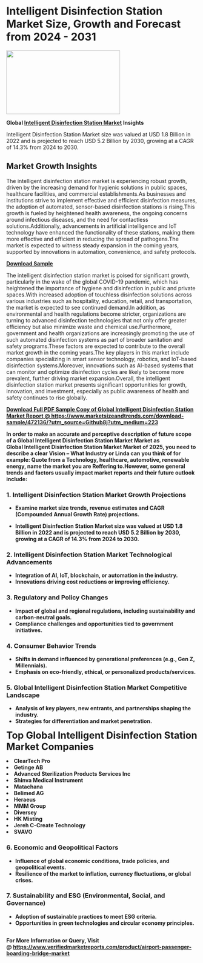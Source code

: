 <H1>Intelligent Disinfection Station Market Size, Growth and Forecast from 2024 - 2031</H1><img class="aligncenter size-medium wp-image-584254" src="https://thirdeyenews.in/wp-content/uploads/2024/09/Global-Market-Research-300x168.jpeg" alt="" width="300" height="168" /><p><strong>Global&nbsp;<a href="https://www.marketsizeandtrends.com/download-sample/472136/?utm_source=Github8j?utm_medium=223">Intelligent Disinfection Station Market</a> Insights</strong></p><p>Intelligent Disinfection Station Market size was valued at USD 1.8 Billion in 2022 and is projected to reach USD 5.2 Billion by 2030, growing at a CAGR of 14.3% from 2024 to 2030.</p><p><h2>Market Growth Insights</h2> <p>The intelligent disinfection station market is experiencing robust growth, driven by the increasing demand for hygienic solutions in public spaces, healthcare facilities, and commercial establishments.As businesses and institutions strive to implement effective and efficient disinfection measures, the adoption of automated, sensor-based disinfection stations is rising.This growth is fueled by heightened health awareness, the ongoing concerns around infectious diseases, and the need for contactless solutions.Additionally, advancements in artificial intelligence and IoT technology have enhanced the functionality of these stations, making them more effective and efficient in reducing the spread of pathogens.The market is expected to witness steady expansion in the coming years, supported by innovations in automation, convenience, and safety protocols.</p> <p><strong><a href="#">Download Sample</a></strong></p> <p>The intelligent disinfection station market is poised for significant growth, particularly in the wake of the global COVID-19 pandemic, which has heightened the importance of hygiene and disinfection in public and private spaces.With increased adoption of touchless disinfection solutions across various industries such as hospitality, education, retail, and transportation, the market is expected to see continued demand.In addition, as environmental and health regulations become stricter, organizations are turning to advanced disinfection technologies that not only offer greater efficiency but also minimize waste and chemical use.Furthermore, government and health organizations are increasingly promoting the use of such automated disinfection systems as part of broader sanitation and safety programs.These factors are expected to contribute to the overall market growth in the coming years.The key players in this market include companies specializing in smart sensor technology, robotics, and IoT-based disinfection systems.Moreover, innovations such as AI-based systems that can monitor and optimize disinfection cycles are likely to become more prevalent, further driving market expansion.Overall, the intelligent disinfection station market presents significant opportunities for growth, innovation, and investment, especially as public awareness of health and safety continues to rise globally.</p> <p><strong><a href="#"></p><p><span class=""><strong>Download Full PDF Sample Copy of Global Intelligent Disinfection Station Market Report</strong> @ <a href="https://www.marketsizeandtrends.com/download-sample/472136/?utm_source=Github8j?utm_medium=223" target="_blank">https://www.marketsizeandtrends.com/download-sample/472136/?utm_source=Github8j?utm_medium=223</a></span></p><p>In order to make an accurate and perceptive description of future scope of a Global&nbsp;Intelligent Disinfection Station Market Market as Global&nbsp;Intelligent Disinfection Station Market Market of 2025, you need to describe a clear Vision &ndash; What Industry or Linda can you think of for example: Quote from a Technology, healthcare, automotive, renewable energy, name the market you are Reffering to.However, some general trends and factors usually impact market reports and their future outlook include:</p><h3>1.&nbsp;<strong>Intelligent Disinfection Station Market Growth Projections</strong></h3><ul><li>Examine market size trends, revenue estimates and CAGR (Compounded Annual Growth Rate) projections.</li><li><p>Intelligent Disinfection Station Market size was valued at USD 1.8 Billion in 2022 and is projected to reach USD 5.2 Billion by 2030, growing at a CAGR of 14.3% from 2024 to 2030.</p></li></ul><h3>2.&nbsp;<strong>Intelligent Disinfection Station Market Technological Advancements</strong></h3><ul><li>Integration of AI, IoT, blockchain, or automation in the industry.</li><li>Innovations driving cost reductions or improving efficiency.</li></ul><h3>3.&nbsp;<strong>Regulatory and Policy Changes</strong></h3><ul><li>Impact of global and regional regulations, including sustainability and carbon-neutral goals.</li><li>Compliance challenges and opportunities tied to government initiatives.</li></ul><h3>4.&nbsp;<strong>Consumer Behavior Trends</strong></h3><ul><li>Shifts in demand influenced by generational preferences (e.g., Gen Z, Millennials).</li><li>Emphasis on eco-friendly, ethical, or personalized products/services.</li></ul><h3>5.&nbsp;<strong>Global Intelligent Disinfection Station Market Competitive Landscape</strong></h3><ul><li>Analysis of key players, new entrants, and partnerships shaping the industry.</li><li>Strategies for differentiation and market penetration.</li></ul><p data-pm-slice="1 1 []"><span style="color: inherit; font-family: inherit; font-size: 25px;">Top Global Intelligent Disinfection Station Market Companies</span></p><div class="" data-test-id=""><p><li>ClearTech Pro</li><li> Getinge AB</li><li> Advanced Sterilization Products Services Inc</li><li> Shinva Medical Instrument</li><li> Matachana</li><li> Belimed AG</li><li> Heraeus</li><li> MMM Group</li><li> Diversey</li><li> HK Misting</li><li> Jereh C-Create Technology</li><li> SVAVO</li></p></div><h3>6.&nbsp;<strong>Economic and Geopolitical Factors</strong></h3><ul><li>Influence of global economic conditions, trade policies, and geopolitical events.</li><li>Resilience of the market to inflation, currency fluctuations, or global crises.</li></ul><h3>7.&nbsp;<strong>Sustainability and ESG (Environmental, Social, and Governance)</strong></h3><ul><li>Adoption of sustainable practices to meet ESG criteria.</li><li>Opportunities in green technologies and circular economy principles.</li></ul><h2><strong style="font-size: 14px;">For More Information or Query, Visit @&nbsp;</strong><a style="background-color: #ffffff; font-size: 14px;" href="https://www.marketsizeandtrends.com/report/intelligent-disinfection-station-market/" target="_blank">https://www.verifiedmarketreports.com/product/airport-passenger-boarding-bridge-market</a></h2>